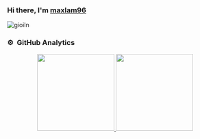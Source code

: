 ### Hi there, I'm [maxlam96][website]

<img align="center" alt="gioiln" src="https://wallpapercave.com/uwp/uwp4207945.png"/>

### ⚙️ &nbsp;GitHub Analytics
<p align="center">
    <a href="https://github.com/lamngocgioi">
        <img height="180em" src="https://github-readme-stats-eight-theta.vercel.app/api?username=lamngocgioi&show_icons=true&theme=algolia&include_all_commits=true&count_private=true"/>
        <img height="180em" src="https://github-readme-stats-eight-theta.vercel.app/api/top-langs/?username=maxlam96&layout=compact&langs_count=8&theme=algolia"/>
    </a>
</p>

[website]: https://github.io/maxlam96

